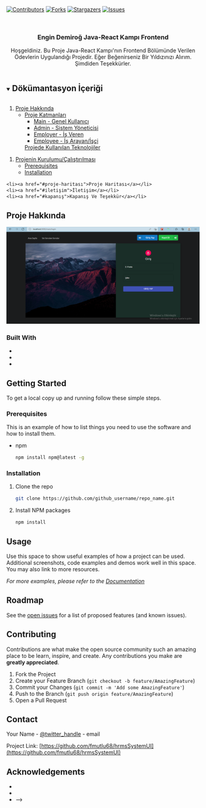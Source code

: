 [![Contributors][contributors-shield]][contributors-url]
[![Forks][forks-shield]][forks-url]
[![Stargazers][stars-shield]][stars-url]
[![Issues][issues-shield]][issues-url]


<br />
<p align="center">

  <h3 align="center">Engin Demiroğ Java-React Kampı Frontend</h3>

  <p align="center">
    Hoşgeldiniz. Bu Proje Java-React Kampı'nın Frontend Bölümünde Verilen Ödevlerin Uygulandığı Projedir. Eğer Beğenirseniz Bir Yıldızınızı Alırım. Şimdiden Teşekkürler.
  <!--     <br /> -->
<!--     <a href="https://github.com/github_username/repo_name"><strong>Explore the docs »</strong></a>
    <br />
    <br />
    <a href="https://github.com/github_username/repo_name">View Demo</a>
    ·
    <a href="https://github.com/github_username/repo_name/issues">Report Bug</a>
    ·
    <a href="https://github.com/github_username/repo_name/issues">Request Feature</a> -->
  </p>
</p>



<!-- TABLE OF CONTENTS -->
<details open="open">
  <summary><h2 style="display: inline-block">Dökümantasyon İçeriği</h2></summary>
  <ol>
    <li>
      <a href="#proje-hakkında">Proje Hakkında</a>
      <ul>
        <li>
          <a href="#built-with">Proje Katmanları</a>
          <ul>
            <li><a href="#built-with">Main - Genel Kullanıcı</a></li>
            <li><a href="#built-with">Admin - Sistem Yöneticisi</a></li>
            <li><a href="#built-with">Employer - İş Veren</a></li>
            <li><a href="#built-with">Employee - İş Arayan/İşçi</a></li>
          </ul>
          <a href="#projede-kullanılan-teknolojiler">Projede Kullanılan Teknolojiler</a>
        </li>
      </ul>
    </li>
  </ol>
  <ol>
    <li>
      <a href="#proje-kurulumu-çalıştırılması">Projenin Kurulumu/Çalıştırılması</a>
      <ul>
        <li><a href="#proje-kurulumu">Prerequisites</a></li>
        <li><a href="#proje-çalıştırılması">Installation</a></li>
      </ul>
    </li>
  </ol>
   
    <li><a href="#proje-haritası">Proje Haritası</a></li>
    <li><a href="#iletişim">İletişim</a></li>
    <li><a href="#kapanış">Kapanış Ve Teşekkür</a></li>
  
</details>



<!-- ABOUT THE PROJECT -->
## Proje Hakkında

[![Proje Ana Ekranıt][product-screenshot]](https://example.com)




### Built With

* []()
* []()
* []()



<!-- GETTING STARTED -->
## Getting Started

To get a local copy up and running follow these simple steps.

### Prerequisites

This is an example of how to list things you need to use the software and how to install them.
* npm
  ```sh
  npm install npm@latest -g
  ```

### Installation

1. Clone the repo
   ```sh
   git clone https://github.com/github_username/repo_name.git
   ```
2. Install NPM packages
   ```sh
   npm install
   ```



<!-- USAGE EXAMPLES -->
## Usage

Use this space to show useful examples of how a project can be used. Additional screenshots, code examples and demos work well in this space. You may also link to more resources.

_For more examples, please refer to the [Documentation](https://example.com)_



<!-- ROADMAP -->
## Roadmap

See the [open issues](https://github.com/github_username/repo_name/issues) for a list of proposed features (and known issues).



<!-- CONTRIBUTING -->
## Contributing

Contributions are what make the open source community such an amazing place to be learn, inspire, and create. Any contributions you make are **greatly appreciated**.

1. Fork the Project
2. Create your Feature Branch (`git checkout -b feature/AmazingFeature`)
3. Commit your Changes (`git commit -m 'Add some AmazingFeature'`)
4. Push to the Branch (`git push origin feature/AmazingFeature`)
5. Open a Pull Request



<!-- CONTACT -->
## Contact

Your Name - [@twitter_handle](https://twitter.com/twitter_handle) - email

Project Link: [https://github.com/fmutlu68/hrmsSystemUI](https://github.com/fmutlu68/hrmsSystemUI)
<!-- 


<!-- ACKNOWLEDGEMENTS -->
## Acknowledgements

* []()
* []()
* []() -->



[contributors-shield]: https://img.shields.io/github/contributors/fmutlu68/hrmsSystemUI.svg?style=for-the-badge
[contributors-url]: https://github.com/fmutlu68/hrmsSystemUI/graphs/contributors
[forks-shield]: https://img.shields.io/github/forks/fmutlu68/hrmsSystemUI.svg?style=for-the-badge
[forks-url]: https://github.com/fmutlu68/hrmsSystemUI/network/members
[stars-shield]: https://img.shields.io/github/stars/fmutlu68/hrmsSystemUI.svg?style=for-the-badge
[stars-url]: https://github.com/fmutlu68/hrmsSystemUI/stargazers
[issues-shield]: https://img.shields.io/github/issues/fmutlu68/hrmsSystemUI.svg?style=for-the-badge
[issues-url]: https://github.com/fmutlu68/hrmsSystemUI/issues
[product-screenshot]: https://github.com/fmutlu68/hrmsSystemUI/blob/master/documentation/images/Ekran%20G%C3%B6r%C3%BCnt%C3%BCs%C3%BC%20(600).png
